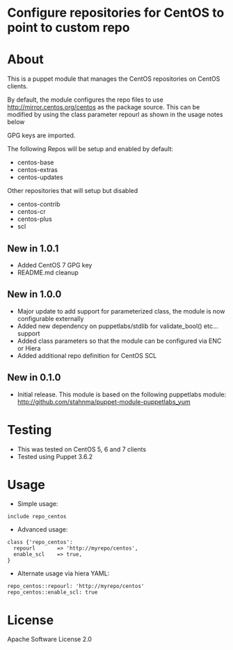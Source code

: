 # Configure repositories for CentOS to point to custom repo

# About
This is a puppet module that manages the CentOS repositories
on CentOS clients.

By default, the module configures the repo files to use
http://mirror.centos.org/centos as the package source. This
can be modified by using the class parameter repourl as shown
in the usage notes below

GPG keys are imported.

The following Repos will be setup and enabled by default:
  * centos-base
  * centos-extras
  * centos-updates

Other repositories that will setup but disabled
  * centos-contrib
  * centos-cr
  * centos-plus
  * scl

## New in 1.0.1
  * Added CentOS 7 GPG key
  * README.md cleanup

## New in 1.0.0
  * Major update to add support for parameterized class, the module is now configurable externally
  * Added new dependency on puppetlabs/stdlib for validate_bool() etc... support
  * Added class parameters so that the module can be configured via ENC or Hiera
  * Added additional repo definition for CentOS SCL
  
## New in 0.1.0
  * Initial release. This module is based on the following puppetlabs module: http://github.com/stahnma/puppet-module-puppetlabs_yum

# Testing
  * This was tested on CentOS 5, 6 and 7 clients
  * Tested using Puppet 3.6.2

# Usage
  * Simple usage:
```
include repo_centos
```
  * Advanced usage:
```
class {'repo_centos':
  repourl       => 'http://myrepo/centos',
  enable_scl    => true,
}
```
  * Alternate usage via hiera YAML:
```
repo_centos::repourl: 'http://myrepo/centos'
repo_centos::enable_scl: true
```
# License
Apache Software License 2.0
